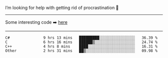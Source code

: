 I’m looking for help with getting rid of procrastination 🤔

-----

Some interesting code :arrow_right: [here](https://github.com/zhen8838/playground)

-----

<!--START_SECTION:waka-->

```text
C#               9 hrs 13 mins   █████████░░░░░░░░░░░░░░░░   36.39 %
C                6 hrs 16 mins   ██████▒░░░░░░░░░░░░░░░░░░   24.74 %
C++              4 hrs 8 mins    ████░░░░░░░░░░░░░░░░░░░░░   16.31 %
Other            2 hrs 31 mins   ██▒░░░░░░░░░░░░░░░░░░░░░░   09.98 %
```

<!--END_SECTION:waka-->

<!--
**zhen8838/zhen8838** is a ✨ _special_ ✨ repository because its `README.md` (this file) appears on your GitHub profile.

Here are some ideas to get you started:

- 🔭 I’m currently working on ...
- 🌱 I’m currently learning ...
- 👯 I’m looking to collaborate on ...
 ...
- 💬 Ask me about ...
- 📫 How to reach me: ...
- 😄 Pronouns: ...
- ⚡ Fun fact: ...
-->
